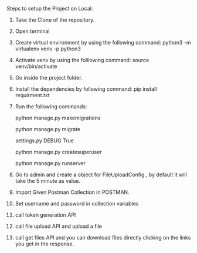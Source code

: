 Steps to setup the Project on Local:

1. Take the Clone of the repository.

2. Open terminal

3. Create virtual environment by using the following command:
    python3 -m virtualenv venv -p python3

4. Activate venv by using the folllowing command:
    source venv/bin/activate

5. Go inside the project folder.

6. Install the dependencies by following command:
pip install requirment.txt

7. Run the following commands:

    python manage.py makemigrations

    python manage.py migrate

    settings.py DEBUG True

    python manage.py createsuperuser

    python manage.py runserver

8. Go to admin and create a object for FileUploadConfig , by default it will take the 5 minute as value.

9. Import Given Postman Collection in POSTMAN.

10. Set username and password in collection variables

11. call token generation API

12. call file upload API and upload a file

13. call get files API and you can download files directly clicking on the links you get in the response.
